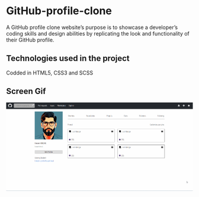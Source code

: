 <h1>GitHub-profile-clone</h1>

 A GitHub profile clone website’s purpose is to showcase a developer’s coding skills and design abilities by replicating the look and functionality of their GitHub profile.

<h2>Technologies used in the project</h2>

Codded in HTML5, CSS3 and SCSS

<h2>Screen Gif</h2>

![](screen1.gif)